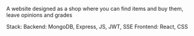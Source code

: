 A website designed as a shop where you can find items and buy them, leave opinions and grades

Stack: 
Backend: MongoDB, Express, JS, JWT, SSE
Frontend: React, CSS
